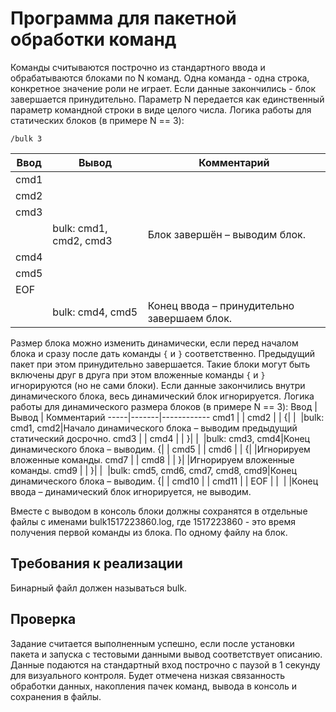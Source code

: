 # Программа для пакетной обработки команд
Команды считываются построчно из стандартного ввода и обрабатываются блоками по N команд.
Одна команда - одна строка, конкретное значение роли не играет. Если данные закончились - блок завершается принудительно. Параметр N передается как единственный параметр командной
строки в виде целого числа. Логика работы для статических блоков (в примере N == 3):
```
/bulk 3
```
Ввод | Вывод | Комментарий
-----|-------|------------
cmd1 | |
cmd2 | |
cmd3 | |
&nbsp;|bulk: cmd1, cmd2, cmd3|Блок завершён – выводим блок.
cmd4 | |
cmd5 | |
EOF | |
&nbsp;|bulk: cmd4, cmd5|Конец ввода – принудительно завершаем блок.

Размер блока можно изменить динамически, если перед началом блока и сразу после дать
команды `{` и `}` соответственно. Предыдущий пакет при этом принудительно завершается. Такие
блоки могут быть включены друг в друга при этом вложенные команды `{` и `}` игнорируются (но не сами блоки). Если данные закончились внутри динамического блока, весь динамический блок игнорируется. Логика работы для динамического размера блоков (в примере N == 3):
Ввод | Вывод | Комментарий
-----|-------|------------
cmd1 | |
cmd2 | |
{| |
&nbsp;|bulk: cmd1, cmd2|Начало динамического блока – выводим предыдущий статический досрочно.
cmd3 | |
cmd4 | |
}| |
&nbsp;|bulk: cmd3, cmd4|Конец динамического блока – выводим.
{| |
cmd5 | |
cmd6 | |
{| |Игнорируем вложенные команды.
cmd7 | |
cmd8 | |
}| |Игнорируем вложенные команды.
cmd9 | |
}| |
&nbsp;|bulk: cmd5, cmd6, cmd7, cmd8, cmd9|Конец динамического блока – выводим.
{| |
cmd10 | |
cmd11 | |
EOF | |
&nbsp;| |Конец ввода – динамический блок игнорируется, не выводим.

Вместе с выводом в консоль блоки должны сохранятся в отдельные файлы с именами
bulk1517223860.log, где 1517223860 - это время получения первой команды из блока. По одному
файлу на блок.
## Требования к реализации
Бинарный файл должен называться bulk.
## Проверка
Задание считается выполненным успешно, если после установки пакета и запуска с тестовыми
данными вывод соответствует описанию. Данные подаются на стандартный вход построчно с
паузой в 1 секунду для визуального контроля.
Будет отмечена низкая связанность обработки данных, накопления пачек команд, вывода в
консоль и сохранения в файлы.